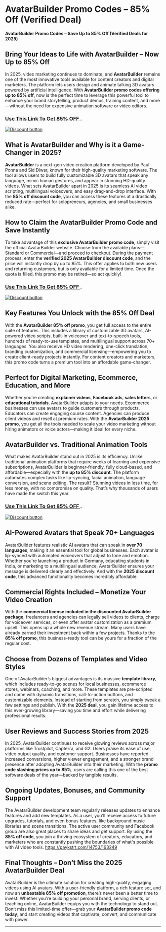 # AvatarBuilder Promo Codes –  85% Off (Verified Deal)
**AvatarBuilder Promo Codes – Save Up to 85% Off (Verified Deals for 2025)**

## **Bring Your Ideas to Life with AvatarBuilder – Now Up to 85% Off**
In 2025, video marketing continues to dominate, and **AvatarBuilder** remains one of the most innovative tools available for content creators and digital marketers. The platform lets users design and animate talking 3D avatars powered by artificial intelligence. With **AvatarBuilder promo codes offering up to 85% off**, now is the perfect time to leverage this powerful tool to enhance your brand storytelling, product demos, training content, and more—without the need for expensive animation software or video editors.

### [Use This Link To Get 85% OFF ](https://paykstrt.com/14753/163249).



[![Discount button](https://github.com/user-attachments/assets/d84d81bf-3162-482e-9e2e-e24303a0283e)](https://paykstrt.com/14753/163249)

## **What is AvatarBuilder and Why is it a Game-Changer in 2025?**

**AvatarBuilder** is a next-gen video creation platform developed by Paul Ponna and Sid Diwar, known for their high-quality marketing software. The tool allows users to build fully customizable 3D avatars that speak any language, mimic human gestures, and appear in stunning HD-quality videos. What sets AvatarBuilder apart in 2025 is its seamless AI video scripting, multilingual voiceovers, and easy drag-and-drop interface. With the **85% off discount code**, you can access these features at a drastically reduced rate—perfect for solopreneurs, agencies, and small businesses alike.

## **How to Claim the AvatarBuilder Promo Code and Save Instantly**

To take advantage of this **exclusive AvatarBuilder promo code**, simply visit the official AvatarBuilder website. Choose from the available plans—Standard or Commercial—and proceed to checkout. During the payment process, enter the **verified 2025 AvatarBuilder discount code**, and the price will instantly drop by up to 85%. This offer applies to both new users and returning customers, but is only available for a limited time. Once the quota is filled, this promo may be retired—so act quickly!
### [Use This Link To Get 85% OFF ](https://paykstrt.com/14753/163249).



[![Discount button](https://github.com/user-attachments/assets/b731af69-676c-4858-b601-40ddf3b30c5a)](https://paykstrt.com/14753/163249)

## **Key Features You Unlock with the 85% Off Deal**

With the **AvatarBuilder 85% off promo**, you get full access to the entire suite of features. This includes a library of customizable 3D avatars, AI-powered video scripts, built-in voiceover and text-to-speech tools, hundreds of ready-to-use templates, and multilingual support across 70+ languages. You also receive HD video rendering, one-click translation, branding customization, and commercial licensing—empowering you to create client-ready projects instantly. For content creators and marketers, this promo code turns a premium tool into an affordable game-changer.

## **Perfect for Digital Marketing, Ecommerce, Education, and More**

Whether you're creating **explainer videos**, **Facebook ads**, **sales letters**, or **educational tutorials**, AvatarBuilder adapts to your needs. Ecommerce businesses can use avatars to guide customers through products. Educators can create engaging course content. Agencies can produce client videos and resell at premium rates. With the **AvatarBuilder 2025 promo**, you get all the tools needed to scale your video marketing without hiring animators or voice actors—making it ideal for every niche.

## **AvatarBuilder vs. Traditional Animation Tools**

What makes AvatarBuilder stand out in 2025 is its efficiency. Unlike traditional animation platforms that require weeks of learning and expensive subscriptions, AvatarBuilder is beginner-friendly, fully cloud-based, and affordable—especially with the **up to 85% discount**. The platform automates complex tasks like lip-syncing, facial animation, language conversion, and scene editing. The result? Stunning videos in less time, for less money, with no compromise on quality. That’s why thousands of users have made the switch this year.
### [Use This Link To Get 85% OFF ](https://paykstrt.com/14753/163249).



[![Discount button](https://github.com/user-attachments/assets/a9ca0946-79a3-4c2c-ac96-95d829298781)](https://paykstrt.com/14753/163249)

## **AI-Powered Avatars that Speak 70+ Languages**

AvatarBuilder features realistic AI avatars that can speak in **over 70 languages**, making it an essential tool for global businesses. Each avatar is lip-synced with automated voiceovers that adjust to tone and emotion. Whether you're launching a product in Germany, educating students in India, or marketing to a multilingual audience, AvatarBuilder ensures your message is delivered clearly and effectively. And with the **2025 discount code**, this advanced functionality becomes incredibly affordable.

## **Commercial Rights Included – Monetize Your Video Creation**

With the **commercial license included in the discounted AvatarBuilder package**, freelancers and agencies can legally sell videos to clients, charge for voiceover services, or even offer avatar customization as a premium upsell. This opens up a whole new revenue stream. Many users have already earned their investment back within a few projects. Thanks to the **85% off promo**, this business-ready tool can be yours for a fraction of the regular cost.

## **Choose from Dozens of Templates and Video Styles**

One of AvatarBuilder’s biggest advantages is its massive **template library**, which includes ready-to-go scenes for local businesses, ecommerce stores, webinars, coaching, and more. These templates are pre-scripted and come with dynamic transitions, call-to-action buttons, and customizable elements. Instead of starting from scratch, you simply tweak a few settings and publish. With the **2025 deal**, you gain lifetime access to this ever-growing library—saving you time and effort while delivering professional results.

## **User Reviews and Success Stories from 2025**

In 2025, AvatarBuilder continues to receive glowing reviews across major platforms like Trustpilot, Capterra, and G2. Users praise its ease of use, video output quality, and customer support. Businesses have reported increased conversions, higher viewer engagement, and a stronger brand presence after adopting AvatarBuilder into their marketing. With the **promo code slashing prices up to 85%**, users are calling this one of the best software deals of the year—backed by tangible results.

## **Ongoing Updates, Bonuses, and Community Support**

The AvatarBuilder development team regularly releases updates to enhance features and add new templates. As a user, you’ll receive access to future upgrades, tutorials, and even bonus features, like background music libraries and scene transitions. The active user community and Facebook group are also great places to share ideas and get support. By using the **85% off code**, you join a thriving ecosystem of creators, educators, and marketers who are constantly pushing the boundaries of what's possible with AI video tools.
https://paykstrt.com/14753/163249
## **Final Thoughts – Don’t Miss the 2025 AvatarBuilder Deal**

AvatarBuilder is the ultimate solution for creating high-quality, engaging videos using AI avatars. With a user-friendly platform, a rich feature set, and now an **unbeatable 85% off promotion**, there’s never been a better time to invest. Whether you're building your personal brand, serving clients, or teaching online, AvatarBuilder equips you with the technology to stand out. Don’t miss this limited-time offer—grab your **AvatarBuilder promo code today**, and start creating videos that captivate, convert, and communicate with power.

---
